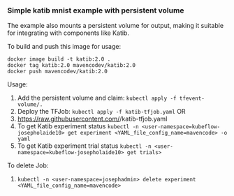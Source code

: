 ### Simple katib mnist example with persistent volume

The example also mounts a persistent volume for output, making it suitable
for integrating with components like Katib.

To build and push this image for usage:
```shell
docker image build -t katib:2.0 .
docker tag katib:2.0 mavencodev/katib:2.0
docker push mavencodev/katib:2.0
```

Usage:
1. Add the persistent volume and claim: `kubectl apply -f tfevent-volume/.`
2. Deploy the TFJob: `kubectl apply -f katib-tfjob.yaml`
OR
3. https://raw.githubusercontent.com/<github-repository>/katib-tfjob.yaml
4. To get Katib experiment status `kubectl -n <user-namespace=kubeflow-josepholaide10> get experiment <YAML_file_config_name=mavencode> -o yaml`
5. To get  Katib experiment trial status `kubectl -n <user-namespace=kubeflow-josepholaide10> get trials>`

To delete Job:
1. `kubectl -n <user-namespace=josephadmin> delete experiment <YAML_file_config_name=mavencode>`
